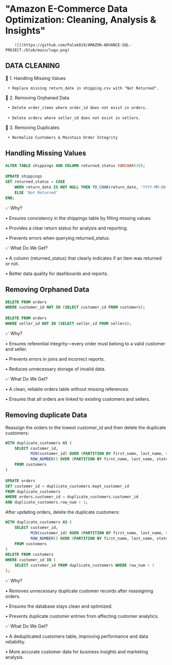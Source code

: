 # "Amazon E-Commerce Data Optimization: Cleaning, Analysis & Insights"

        ![](https://github.com/Palak019/AMAZON-ADVANCE-SQL-PROJECT-/blob/main/logo.png)

## DATA CLEANING
📌 1. Handling Missing Values

     • Replace missing return_date in shipping.csv with "Not Returned".

📌 2. Removing Orphaned Data

     • Delete order_items where order_id does not exist in orders.
      
     • Delete orders where seller_id does not exist in sellers.
      
📌 3. Removing Duplicates

     • Normalize Customers & Maintain Order Integrity

## Handling Missing Values

```sql
ALTER TABLE shippings ADD COLUMN returned_status VARCHAR(30);

UPDATE shippings 
SET returned_status = CASE 
    WHEN return_date IS NOT NULL THEN TO_CHAR(return_date, 'YYYY-MM-DD')  
    ELSE 'Not Returned' 
END;
```

✅ Why?

• Ensures consistency in the shippings table by filling missing values

• Provides a clear return status for analysis and reporting.

• Prevents errors when querying returned_status.

✅ What Do We Get?

• A column (returned_status) that clearly indicates if an item was returned or not.

• Better data quality for dashboards and reports.

## Removing Orphaned Data

```sql
DELETE FROM orders 
WHERE customer_id NOT IN (SELECT customer_id FROM customers);

DELETE FROM orders 
WHERE seller_id NOT IN (SELECT seller_id FROM sellers);
```

✅ Why?

• Ensures referential integrity—every order must belong to a valid customer and seller.

• Prevents errors in joins and incorrect reports.

• Reduces unnecessary storage of invalid data.

✅ What Do We Get?

• A clean, reliable orders table without missing references.

• Ensures that all orders are linked to existing customers and sellers.

## Removing duplicate Data
Reassign the orders to the lowest customer_id and then delete the duplicate customers:
  
```sql
WITH duplicate_customers AS (
    SELECT customer_id, 
           MIN(customer_id) OVER (PARTITION BY first_name, last_name, state) AS kept_customer_id,
           ROW_NUMBER() OVER (PARTITION BY first_name, last_name, state ORDER BY customer_id) AS row_num
    FROM customers
)

UPDATE orders
SET customer_id = duplicate_customers.kept_customer_id
FROM duplicate_customers
WHERE orders.customer_id = duplicate_customers.customer_id
AND duplicate_customers.row_num > 1;
```

After updating orders, delete the duplicate customers:

```sql
WITH duplicate_customers AS (
    SELECT customer_id, 
           MIN(customer_id) OVER (PARTITION BY first_name, last_name, state) AS kept_customer_id,
           ROW_NUMBER() OVER (PARTITION BY first_name, last_name, state ORDER BY customer_id) AS row_num
    FROM customers
)
DELETE FROM customers
WHERE customer_id IN (
    SELECT customer_id FROM duplicate_customers WHERE row_num > 1
);
```
✅ Why?

• Removes unnecessary duplicate customer records after reassigning orders.

• Ensures the database stays clean and optimized.

• Prevents duplicate customer entries from affecting customer analytics.

✅ What Do We Get?

• A deduplicated customers table, improving performance and data reliability.

• More accurate customer data for business insights and marketing analysis.

